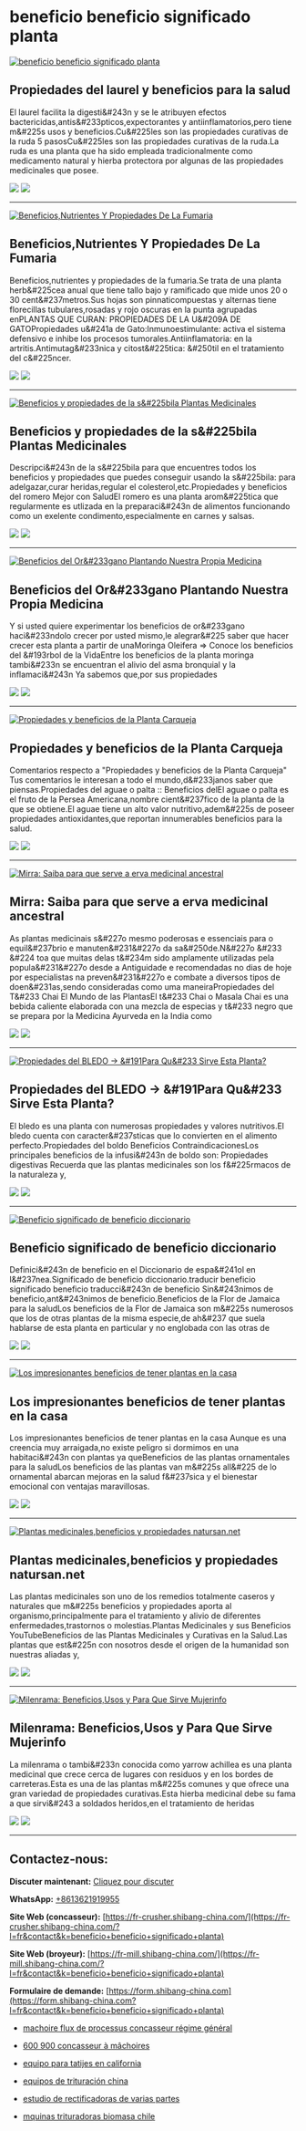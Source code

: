 # beneficio beneficio significado planta

<a href="https://swt.shibang-china.com/?l=fr&img&k=beneficio+beneficio+significado+planta" target="_blank">![beneficio beneficio significado planta](http://static.shibang-china.com/all-800x300/1184.jpg)</a>

## Propiedades del laurel y beneficios para la salud
El laurel facilita la digesti&#243n y se le atribuyen efectos bactericidas,antis&#233pticos,expectorantes y antiinflamatorios,pero tiene m&#225s usos y beneficios.Cu&#225les son las propiedades curativas de la ruda 5 pasosCu&#225les son las propiedades curativas de la ruda.La ruda es una planta que ha sido empleada tradicionalmente como medicamento natural y hierba protectora por algunas de las propiedades medicinales que posee.


<a href="https://whatsapp.shibangsoft.com/WhatsApp.php" target="_blank" title="WhatsApp">![](http://static.shibang-china.com/icon/whatsapp.png)</a> <a href="https://swt.shibang-china.com/?l=fr&icon&k=beneficio+beneficio+significado+planta" target="_blank">![](http://static.shibang-china.com/icon/chat-fr.png)</a>

---

<a href="https://swt.shibang-china.com/?l=fr&img&k=beneficio+beneficio+significado+planta" target="_blank">![Beneficios,Nutrientes Y Propiedades De La Fumaria](http://static.shibang-china.com/all-800x300/1084.jpg)</a>

## Beneficios,Nutrientes Y Propiedades De La Fumaria
Beneficios,nutrientes y propiedades de la fumaria.Se trata de una planta herb&#225cea anual que tiene tallo bajo y ramificado que mide unos 20 o 30 cent&#237metros.Sus hojas son pinnaticompuestas y alternas tiene florecillas tubulares,rosadas y rojo oscuras en la punta agrupadas enPLANTAS QUE CURAN: PROPIEDADES DE LA U&#209A DE GATOPropiedades u&#241a de Gato:Inmunoestimulante: activa el sistema defensivo e inhibe los procesos tumorales.Antiinflamatoria: en la artritis.Antimutag&#233nica y citost&#225tica: &#250til en el tratamiento del c&#225ncer.


<a href="https://whatsapp.shibangsoft.com/WhatsApp.php" target="_blank" title="WhatsApp">![](http://static.shibang-china.com/icon/whatsapp.png)</a> <a href="https://swt.shibang-china.com/?l=fr&icon&k=beneficio+beneficio+significado+planta" target="_blank">![](http://static.shibang-china.com/icon/chat-fr.png)</a>

---

<a href="https://swt.shibang-china.com/?l=fr&img&k=beneficio+beneficio+significado+planta" target="_blank">![Beneficios y propiedades de la s&#225bila Plantas Medicinales](http://static.shibang-china.com/all-800x300/980.jpg)</a>

## Beneficios y propiedades de la s&#225bila Plantas Medicinales
Descripci&#243n de la s&#225bila para que encuentres todos los beneficios y propiedades que puedes conseguir usando la s&#225bila: para adelgazar,curar heridas,regular el colesterol,etc.Propiedades y beneficios del romero Mejor con SaludEl romero es una planta arom&#225tica que regularmente es utlizada en la preparaci&#243n de alimentos funcionando como un exelente condimento,especialmente en carnes y salsas.


<a href="https://whatsapp.shibangsoft.com/WhatsApp.php" target="_blank" title="WhatsApp">![](http://static.shibang-china.com/icon/whatsapp.png)</a> <a href="https://swt.shibang-china.com/?l=fr&icon&k=beneficio+beneficio+significado+planta" target="_blank">![](http://static.shibang-china.com/icon/chat-fr.png)</a>

---

<a href="https://swt.shibang-china.com/?l=fr&img&k=beneficio+beneficio+significado+planta" target="_blank">![Beneficios del Or&#233gano Plantando Nuestra Propia Medicina](http://static.shibang-china.com/all-800x300/567.jpg)</a>

## Beneficios del Or&#233gano Plantando Nuestra Propia Medicina
Y si usted quiere experimentar los beneficios de or&#233gano haci&#233ndolo crecer por usted mismo,le alegrar&#225 saber que hacer crecer esta planta a partir de unaMoringa Oleifera ⇒ Conoce los beneficios del &#193rbol de la VidaEntre los beneficios de la planta moringa tambi&#233n se encuentran el alivio del asma bronquial y la inflamaci&#243n Ya sabemos que,por sus propiedades


<a href="https://whatsapp.shibangsoft.com/WhatsApp.php" target="_blank" title="WhatsApp">![](http://static.shibang-china.com/icon/whatsapp.png)</a> <a href="https://swt.shibang-china.com/?l=fr&icon&k=beneficio+beneficio+significado+planta" target="_blank">![](http://static.shibang-china.com/icon/chat-fr.png)</a>

---

<a href="https://swt.shibang-china.com/?l=fr&img&k=beneficio+beneficio+significado+planta" target="_blank">![Propiedades y beneficios de la Planta Carqueja](http://static.shibang-china.com/all-800x300/171.jpg)</a>

## Propiedades y beneficios de la Planta Carqueja
Comentarios respecto a "Propiedades y beneficios de la Planta Carqueja" Tus comentarios le interesan a todo el mundo,d&#233janos saber que piensas.Propiedades del aguae o palta :: Beneficios delEl aguae o palta es el fruto de la Persea Americana,nombre cient&#237fico de la planta de la que se obtiene.El aguae tiene un alto valor nutritivo,adem&#225s de poseer propiedades antioxidantes,que reportan innumerables beneficios para la salud.


<a href="https://whatsapp.shibangsoft.com/WhatsApp.php" target="_blank" title="WhatsApp">![](http://static.shibang-china.com/icon/whatsapp.png)</a> <a href="https://swt.shibang-china.com/?l=fr&icon&k=beneficio+beneficio+significado+planta" target="_blank">![](http://static.shibang-china.com/icon/chat-fr.png)</a>

---

<a href="https://swt.shibang-china.com/?l=fr&img&k=beneficio+beneficio+significado+planta" target="_blank">![Mirra: Saiba para que serve a erva medicinal ancestral](http://static.shibang-china.com/all-800x300/1453.jpg)</a>

## Mirra: Saiba para que serve a erva medicinal ancestral
As plantas medicinais s&#227o mesmo poderosas e essenciais para o equil&#237brio e manuten&#231&#227o da sa&#250de.N&#227o &#233 &#224 toa que muitas delas t&#234m sido amplamente utilizadas pela popula&#231&#227o desde a Antiguidade e recomendadas no dias de hoje por especialistas na preven&#231&#227o e combate a diversos tipos de doen&#231as,sendo consideradas como uma maneiraPropiedades del T&#233 Chai El Mundo de las PlantasEl t&#233 Chai o Masala Chai es una bebida caliente elaborada con una mezcla de especias y t&#233 negro que se prepara por la Medicina Ayurveda en la India como


<a href="https://whatsapp.shibangsoft.com/WhatsApp.php" target="_blank" title="WhatsApp">![](http://static.shibang-china.com/icon/whatsapp.png)</a> <a href="https://swt.shibang-china.com/?l=fr&icon&k=beneficio+beneficio+significado+planta" target="_blank">![](http://static.shibang-china.com/icon/chat-fr.png)</a>

---

<a href="https://swt.shibang-china.com/?l=fr&img&k=beneficio+beneficio+significado+planta" target="_blank">![Propiedades del BLEDO → &#191Para Qu&#233 Sirve Esta Planta?](http://static.shibang-china.com/all-800x300/1072.jpg)</a>

## Propiedades del BLEDO → &#191Para Qu&#233 Sirve Esta Planta?
El bledo es una planta con numerosas propiedades y valores nutritivos.El bledo cuenta con caracter&#237sticas que lo convierten en el alimento perfecto.Propiedades del boldo Beneficios ContraindicacionesLos principales beneficios de la infusi&#243n de boldo son: Propiedades digestivas Recuerda que las plantas medicinales son los f&#225rmacos de la naturaleza y,


<a href="https://whatsapp.shibangsoft.com/WhatsApp.php" target="_blank" title="WhatsApp">![](http://static.shibang-china.com/icon/whatsapp.png)</a> <a href="https://swt.shibang-china.com/?l=fr&icon&k=beneficio+beneficio+significado+planta" target="_blank">![](http://static.shibang-china.com/icon/chat-fr.png)</a>

---

<a href="https://swt.shibang-china.com/?l=fr&img&k=beneficio+beneficio+significado+planta" target="_blank">![Beneficio significado de beneficio diccionario](http://static.shibang-china.com/all-800x300/952.jpg)</a>

## Beneficio significado de beneficio diccionario
Definici&#243n de beneficio en el Diccionario de espa&#241ol en l&#237nea.Significado de beneficio diccionario.traducir beneficio significado beneficio traducci&#243n de beneficio Sin&#243nimos de beneficio,ant&#243nimos de beneficio.Beneficios de la Flor de Jamaica para la saludLos beneficios de la Flor de Jamaica son m&#225s numerosos que los de otras plantas de la misma especie,de ah&#237 que suela hablarse de esta planta en particular y no englobada con las otras de


<a href="https://whatsapp.shibangsoft.com/WhatsApp.php" target="_blank" title="WhatsApp">![](http://static.shibang-china.com/icon/whatsapp.png)</a> <a href="https://swt.shibang-china.com/?l=fr&icon&k=beneficio+beneficio+significado+planta" target="_blank">![](http://static.shibang-china.com/icon/chat-fr.png)</a>

---

<a href="https://swt.shibang-china.com/?l=fr&img&k=beneficio+beneficio+significado+planta" target="_blank">![Los impresionantes beneficios de tener plantas en la casa](http://static.shibang-china.com/all-800x300/1477.jpg)</a>

## Los impresionantes beneficios de tener plantas en la casa
Los impresionantes beneficios de tener plantas en la casa Aunque es una creencia muy arraigada,no existe peligro si dormimos en una habitaci&#243n con plantas ya queBeneficios de las plantas ornamentales para la saludLos beneficios de las plantas van m&#225s all&#225 de lo ornamental abarcan mejoras en la salud f&#237sica y el bienestar emocional con ventajas maravillosas.


<a href="https://whatsapp.shibangsoft.com/WhatsApp.php" target="_blank" title="WhatsApp">![](http://static.shibang-china.com/icon/whatsapp.png)</a> <a href="https://swt.shibang-china.com/?l=fr&icon&k=beneficio+beneficio+significado+planta" target="_blank">![](http://static.shibang-china.com/icon/chat-fr.png)</a>

---

<a href="https://swt.shibang-china.com/?l=fr&img&k=beneficio+beneficio+significado+planta" target="_blank">![Plantas medicinales,beneficios y propiedades natursan.net](http://static.shibang-china.com/all-800x300/1452.jpg)</a>

## Plantas medicinales,beneficios y propiedades natursan.net
Las plantas medicinales son uno de los remedios totalmente caseros y naturales que m&#225s beneficios y propiedades aporta al organismo,principalmente para el tratamiento y alivio de diferentes enfermedades,trastornos o molestias.Plantas Medicinales y sus Beneficios YouTubeBeneficios de las Plantas Medicinales y Curativas en la Salud.Las plantas que est&#225n con nosotros desde el origen de la humanidad son nuestras aliadas y,


<a href="https://whatsapp.shibangsoft.com/WhatsApp.php" target="_blank" title="WhatsApp">![](http://static.shibang-china.com/icon/whatsapp.png)</a> <a href="https://swt.shibang-china.com/?l=fr&icon&k=beneficio+beneficio+significado+planta" target="_blank">![](http://static.shibang-china.com/icon/chat-fr.png)</a>

---

<a href="https://swt.shibang-china.com/?l=fr&img&k=beneficio+beneficio+significado+planta" target="_blank">![Milenrama: Beneficios,Usos y Para Que Sirve Mujerinfo](http://static.shibang-china.com/all-800x300/523.jpg)</a>

## Milenrama: Beneficios,Usos y Para Que Sirve Mujerinfo
La milenrama o tambi&#233n conocida como yarrow achillea es una planta medicinal que crece cerca de lugares con residuos y en los bordes de carreteras.Esta es una de las plantas m&#225s comunes y que ofrece una gran variedad de propiedades curativas.Esta hierba medicinal debe su fama a que sirvi&#243 a soldados heridos,en el tratamiento de heridas

<a href="https://whatsapp.shibangsoft.com/WhatsApp.php" target="_blank" title="WhatsApp">![](http://static.shibang-china.com/icon/whatsapp.png)</a> <a href="https://swt.shibang-china.com/?l=fr&icon&k=beneficio+beneficio+significado+planta" target="_blank">![](http://static.shibang-china.com/icon/chat-fr.png)</a>

---
## Contactez-nous:

**Discuter maintenant:** [Cliquez pour discuter](https://swt.shibang-china.com?l=fr&contact&k=beneficio+beneficio+significado+planta)

**WhatsApp:**  [+8613621919955](https://whatsapp.shibangsoft.com/WhatsApp.php)

**Site Web (concasseur):** [https://fr-crusher.shibang-china.com/](https://fr-crusher.shibang-china.com/?l=fr&contact&k=beneficio+beneficio+significado+planta)

**Site Web (broyeur):** [https://fr-mill.shibang-china.com/](https://fr-mill.shibang-china.com/?l=fr&contact&k=beneficio+beneficio+significado+planta)

**Formulaire de demande:** [https://form.shibang-china.com](https://form.shibang-china.com?l=fr&contact&k=beneficio+beneficio+significado+planta)

* [machoire flux de processus concasseur régime général](../62/machoire%20flux%20de%20processus%20concasseur%20r%C3%A9gime%20g%C3%A9n%C3%A9ral.md)

* [600 900 concasseur à mâchoires](../65/600%20900%20concasseur%20%C3%A0%20m%C3%A2choires.md)

* [equipo para tatijes en california](../64/equipo%20para%20tatijes%20en%20california.md)

* [equipos de trituración china](../64/equipos%20de%20trituraci%C3%B3n%20china.md)

* [estudio de rectificadoras de varias partes](../63/estudio%20de%20rectificadoras%20de%20varias%20partes.md)

* [mquinas trituradoras biomasa chile](../63/mquinas%20trituradoras%20biomasa%20chile.md)